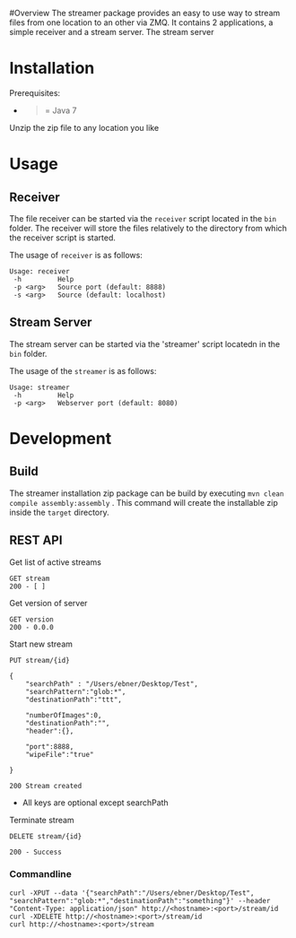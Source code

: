 #Overview
The streamer package provides an easy to use way to stream files from one location to an other via ZMQ.
It contains 2 applications, a simple receiver and a stream server. The stream server

# Installation
Prerequisites:
* >= Java 7

Unzip the zip file to any location you like

# Usage

## Receiver
The file receiver can be started via the `receiver` script located in the `bin` folder. The receiver will store the files relatively to 
the directory from which the receiver script is started.

The usage of `receiver` is as follows:

```
Usage: receiver
 -h         Help
 -p <arg>   Source port (default: 8888)
 -s <arg>   Source (default: localhost)
```

## Stream Server
The stream server can be started via the 'streamer' script locatedn in the `bin` folder.

The usage of the `streamer` is as follows:

```
Usage: streamer
 -h         Help
 -p <arg>   Webserver port (default: 8080)
```

# Development

## Build
The streamer installation zip package can be build by executing `mvn clean compile assembly:assembly` . 
This command will create the installable zip inside the `target` directory.

## REST API
Get list of active streams

```
GET stream
200 - [ ]
```

Get version of server

```
GET version
200 - 0.0.0
```

Start new stream

```
PUT stream/{id}

{
    "searchPath" : "/Users/ebner/Desktop/Test",
    "searchPattern":"glob:*",
    "destinationPath":"ttt",

    "numberOfImages":0,
    "destinationPath":"",
    "header":{},

    "port":8888,
    "wipeFile":"true"
    
}

200 Stream created
```
* All keys are optional except searchPath


Terminate stream

```
DELETE stream/{id}

200 - Success
```

### Commandline

```
curl -XPUT --data '{"searchPath":"/Users/ebner/Desktop/Test", "searchPattern":"glob:*","destinationPath":"something"}' --header "Content-Type: application/json" http://<hostname>:<port>/stream/id
curl -XDELETE http://<hostname>:<port>/stream/id
curl http://<hostname>:<port>/stream
```